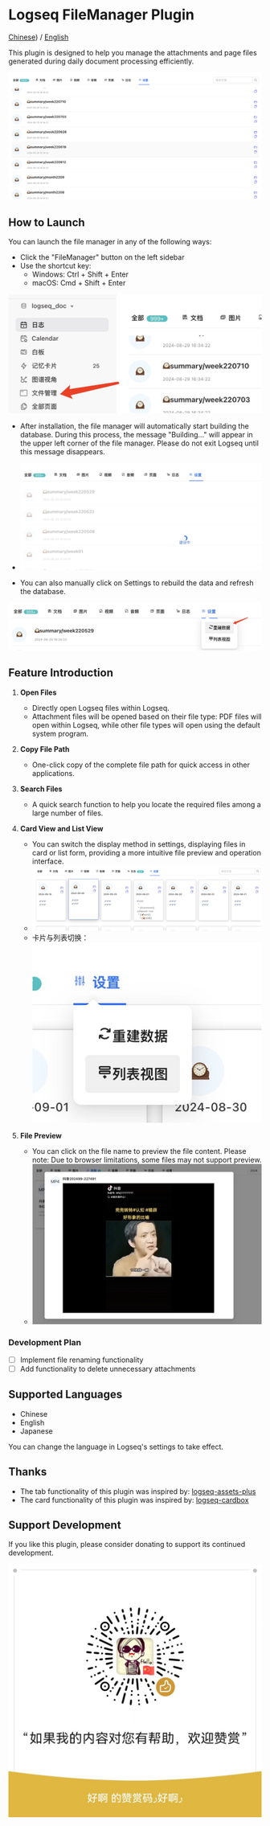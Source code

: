 
# Logseq FileManager Plugin

[Chinese](README.md)) / [English](README_EN.md)

This plugin is designed to help you manage the attachments and page files generated during daily document processing efficiently.

![Main Interface](./images/app-main.jpg)

## How to Launch
You can launch the file manager in any of the following ways:
- Click the "FileManager" button on the left sidebar
- Use the shortcut key:
  - Windows: Ctrl + Shift + Enter
  - macOS: Cmd + Shift + Enter

![Launch Method](./images/app-open.jpg)

- After installation, the file manager will automatically start building the database. During this process, the message "Building..." will appear in the upper left corner of the file manager. Please do not exit Logseq until this message disappears.
- ![Rebuild Data](./images/app-build.jpg)

- You can also manually click on Settings to rebuild the data and refresh the database.

![Manual Rebuild](./images/app-rebuild.jpg)

## Feature Introduction
1. **Open Files**  
   - Directly open Logseq files within Logseq.
   - Attachment files will be opened based on their file type: PDF files will open within Logseq, while other file types will open using the default system program.

2. **Copy File Path**  
   - One-click copy of the complete file path for quick access in other applications.

3. **Search Files**  
   - A quick search function to help you locate the required files among a large number of files.

4. **Card View and List View**  
   - You can switch the display method in settings, displaying files in card or list form, providing a more intuitive file preview and operation interface.
   - ![卡片视图](./images/app-card.jpg)
   - 卡片与列表切换：![卡片与列表切换](./images/app-card-switch.jpg)

5. **File Preview**
   - You can click on the file name to preview the file content. Please note: Due to browser limitations, some files may not support preview.
   - ![文件预览](./images/app-preview.jpg)
   

### Development Plan

- [ ] Implement file renaming functionality
- [ ] Add functionality to delete unnecessary attachments

## Supported Languages

- Chinese
- English
- Japanese

You can change the language in Logseq's settings to take effect.

## Thanks
- The tab functionality of this plugin was inspired by: [logseq-assets-plus](https://github.com/xyhp915/logseq-assets-plus)
- The card functionality of this plugin was inspired by: [logseq-cardbox](https://github.com/sosuisen/logseq-cardbox)

## Support Development

If you like this plugin, please consider donating to support its continued development.

![Donate](./images/WechatIMG9.jpg)
